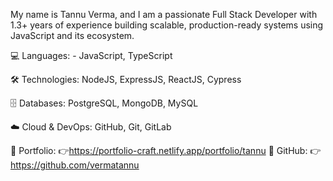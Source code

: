 
My name is Tannu Verma, and I am a passionate Full Stack Developer with 1.3+ years of experience building scalable, production-ready systems using JavaScript and its ecosystem.




💻 Languages: - JavaScript, TypeScript

🛠️ Technologies: NodeJS, ExpressJS, ReactJS,  Cypress

🗄️ Databases: PostgreSQL, MongoDB, MySQL

☁️ Cloud & DevOps: GitHub, Git, GitLab

📂 Portfolio:
 👉https://portfolio-craft.netlify.app/portfolio/tannu
🐙 GitHub:
 👉https://github.com/vermatannu




